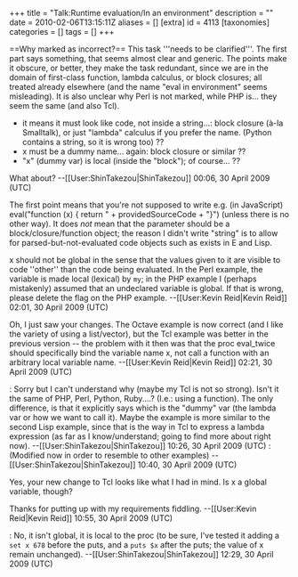 +++
title = "Talk:Runtime evaluation/In an environment"
description = ""
date = 2010-02-06T13:15:11Z
aliases = []
[extra]
id = 4113
[taxonomies]
categories = []
tags = []
+++

==Why marked as incorrect?==
This task '''needs to be clarified'''. The first part says something, that seems almost clear and generic.
The points make it obscure, or better, they make the task redundant, since we are in the domain of first-class function, lambda calculus, or block closures; all treated already elsewhere (and the name "eval in environment" seems misleading). It is also unclear why Perl is not marked, while PHP is... they seem the same (and also Tcl).

* it means it must look like code, not inside a string...: block closure (à-la Smalltalk), or just "lambda" calculus if you prefer the name. (Python contains a string, so it is wrong too) ??
* x must be a dummy name... again: block closure or similar ??
* "x" (dummy var) is local (inside the "block"); of course... ??

What about? --[[User:ShinTakezou|ShinTakezou]] 00:06, 30 April 2009 (UTC)

The first point means that you're not supposed to write e.g. (in JavaScript) eval("function (x) { return " + providedSourceCode + "}") (unless there is no other way). It does *not* mean that the parameter should be a block/closure/function object; the reason I didn't write "string" is to allow for parsed-but-not-evaluated code objects such as exists in E and Lisp.

x should not be global in the sense that the values given to it are visible to code ''other'' than the code being evaluated. In the Perl example, the variable is made local (lexical) by <code>my</code>; in the PHP example I (perhaps mistakenly) assumed that an undeclared variable is global. If that is wrong, please delete the flag on the PHP example. --[[User:Kevin Reid|Kevin Reid]] 02:01, 30 April 2009 (UTC)

Oh, I just saw your changes. The Octave example is now correct (and I like the variety of using a list/vector), but the Tcl example was better in the previous version -- the problem with it then was that the proc eval_twice should specifically bind the variable name x, not call a function with an arbitrary local variable name. --[[User:Kevin Reid|Kevin Reid]] 02:21, 30 April 2009 (UTC)

: Sorry but I can't understand why (maybe my Tcl is not so strong). Isn't it the same of PHP, Perl, Python, Ruby....? (I.e.: using a function). The only difference, is that it explicitly says which is the "dummy" var (the lambda var or how we want to call it). Maybe the example is more similar to the second Lisp example, since that is the way in Tcl to express a lambda expression (as far as I know/understand; going to find more about right now). --[[User:ShinTakezou|ShinTakezou]] 10:26, 30 April 2009 (UTC)
: (Modified now in order to resemble to other examples) --[[User:ShinTakezou|ShinTakezou]] 10:40, 30 April 2009 (UTC)

Yes, your new change to Tcl looks like what I had in mind. Is x a global variable, though?

Thanks for putting up with my requirements fiddling. --[[User:Kevin Reid|Kevin Reid]] 10:55, 30 April 2009 (UTC)

: No, it isn't global, it is local to the proc (to be sure, I've tested it adding a <code>set x 678</code> before the puts, and a <code>puts $x</code> after the puts; the value of x remain unchanged). --[[User:ShinTakezou|ShinTakezou]] 12:29, 30 April 2009 (UTC)
